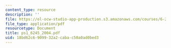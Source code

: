 ```yaml
---
content_type: resource
description: ''
file: https://ol-ocw-studio-app-production.s3.amazonaws.com/courses/6-245-multivariable-control-systems-spring-2004/18bd62c6909932a2cabac50a0ad0bed3_ps1_6245_2004.pdf
file_type: application/pdf
resourcetype: Document
title: ps1_6245_2004.pdf
uid: 18bd62c6-9099-32a2-caba-c50a0ad0bed3
---
```

